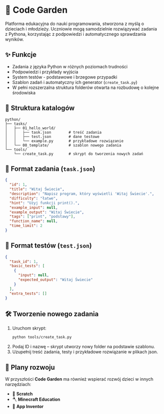 # 🌱 Code Garden 

Platforma edukacyjna do nauki programowania, stworzona z myślą o dzieciach i młodzieży. Uczniowie mogą samodzielnie rozwiązywać zadania z Pythona, korzystając z podpowiedzi i automatycznego sprawdzania wyników.

## ✨ Funkcje

- Zadania z języka Python w różnych poziomach trudności
- Podpowiedzi i przykłady wyjścia
- System testów - podstawowe i brzegowe przypadki
- Szablon zadań i automatyczny ich generator (`create_task.py`)
- W pełni rozszerzalna struktura folderów otwarta na rozbudowę o kolejne środowiska

## 📁 Struktura katalogów

```
python/
├── tasks/
│   ├── 01_hello_world/
│   │   ├── task.json        # treść zadania
│   │   ├── test.json        # dane testowe
│   │   └── example.py       # przykładowe rozwiązanie
│   └── 00_template/         # szablon nowego zadania
└── tools/
    └── create_task.py       # skrypt do tworzenia nowych zadań
```

## 🧪 Format zadania (`task.json`)

```json
{
  "id": 1,
  "title": "Witaj Świecie",
  "description": "Napisz program, który wyświetli 'Witaj Świecie'.",
  "difficulty": "łatwe",
  "hint": "Użyj funkcji print().",
  "example_input": null,
  "example_output": "Witaj Świecie",
  "tags": ["print", "podstawy"],
  "function_name": null,
  "time_limit": 2
}
```

## 🔬 Format testów (`test.json`)

```json
{
  "task_id": 1,
  "basic_tests": [
    {
      "input": null,
      "expected_output": "Witaj Świecie"
    }
  ],
  "extra_tests": []
}
```

## 🛠️ Tworzenie nowego zadania

1. Uruchom skrypt:
   ```bash
   python tools/create_task.py
   ```
2. Podaj ID i nazwę – skrypt utworzy nowy folder na podstawie szablonu.
3. Uzupełnij treść zadania, testy i przykładowe rozwiązanie w plikach json.

## 🔮 Plany rozwoju

W przyszłości **Code Garden** ma również wspierać rozwój dzieci w innych narzędziach:

- 🧱 **Scratch**
- 🪓 **Minecraft Education**
- 📱 **App Inventor**
